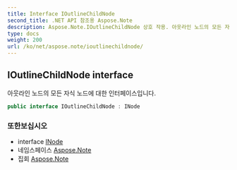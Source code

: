 ```yaml
---
title: Interface IOutlineChildNode
second_title: .NET API 참조용 Aspose.Note
description: Aspose.Note.IOutlineChildNode 상호 작용. 아웃라인 노드의 모든 자식 노드에 대한 인터페이스입니다.
type: docs
weight: 200
url: /ko/net/aspose.note/ioutlinechildnode/
---
```

## IOutlineChildNode interface

아웃라인 노드의 모든 자식 노드에 대한 인터페이스입니다.

```csharp
public interface IOutlineChildNode : INode
```

### 또한보십시오

* interface [INode](../inode/)
* 네임스페이스 [Aspose.Note](../../aspose.note/)
* 집회 [Aspose.Note](../../)


